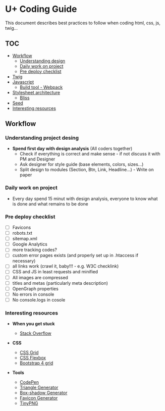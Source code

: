 # U+ Coding Guide

This document describes best practices to follow when coding html, css, js, twig...

## TOC

- [Workflow](WORKFLOW.md)
	- [Understanding design](#design)
	- [Daily work on project](#daily-work-on-project)
	- [Pre deploy checklist](#pre-deploy-checklist)
- [Twig](./twig/TWIG.md)    
- [Javascript](https://github.com/usertech/javascript-guide/)
	- [Build tool - Webpack](https://github.com/usertech/javascript-guide/blob/master/OUR_BUILD_TOOL.md)
- [Stylesheet architecture](./css/CSS.md)
  - [Bliss](./css/BLISS.md)
- [Seed](./seed/SEED.md)
- [Interesting resources](#interesting-resources)


## Workflow

### Understanding project desing <a id="design"></a>

- **Spend first day with design analysis** (All coders together)
	- Check if everything is correct and make sense - if not discuss it with PM and Designer
	- Ask designer for style guide (base elements, colors, sizes...)
	- Split design to modules (Section, Btn, Link, Headline...) - Write on paper

### Daily work on project
- Every day spend 15 minut with design analysis, everyone to know what is done and what remains to be done

### Pre deploy checklist
- [ ] Favicons
- [ ] robots.txt
- [ ] sitemap.xml
- [ ] Google Analytics
- [ ] more tracking codes?
- [ ] custom error pages exists (and properly set up in .htaccess if necessary)
- [ ] all links work (crawl it, baby!!! - e.g. W3C checklink)
- [ ] CSS and JS in least requests and minified
- [ ] All images are compressed
- [ ] titles and metas (particularly meta description)
- [ ] OpenGraph properties
- [ ] No errors in console
- [ ] No console.logs in cosole

### Interesting resources

- **When you get stuck**
	- [Stack Overflow](https://stackoverflow.com/)

- **CSS**
	- [CSS Grid](https://css-tricks.com/snippets/css/complete-guide-grid/)
	- [CSS Flexbox](https://css-tricks.com/snippets/css/a-guide-to-flexbox/)
	- [Bootstrap 4 grid](https://getbootstrap.com/docs/4.0/layout/grid/)

- **Tools**
	- [CodePen](https://codepen.io/)
	- [Triangle Generator](http://apps.eky.hk/css-triangle-generator/)
	- [Box-shadow Generator](https://www.cssmatic.com/box-shadow)
	- [Favicon Generator](https://realfavicongenerator.net/)
	- [TinyPNG](https://tinypng.com/)
